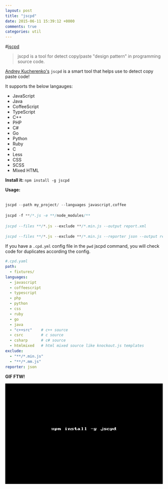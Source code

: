```yaml
---
layout: post
title: "jscpd"
date: 2015-06-11 15:39:12 +0000
comments: true
categories: util 
---
```


#[jscpd](http://npm.im/jscpd)
> jscpd is a tool for detect copy/paste "design pattern" in programming source code.

[Andrey Kucherenko's](http://kucherenko.org/) `jscpd` is a smart tool that helps use to detect copy paste code!

It supports the below langauges:

* JavaScript 
* Java         
* CoffeeScript 
* TypeScript
* C++          
* PHP
* C#           
* Go    
* Python       
* Ruby                  
* C            
* Less                 
* CSS          
* SCSS               
* Mixed HTML   
            
__Install it:__ `npm install -g jscpd`


__Usage:__

```js

jscpd --path my_project/ --languages javascript,coffee

jscpd -f **/*.js -e **/node_modules/**

jscpd --files **/*.js --exclude **/*.min.js --output report.xml

jscpd --files **/*.js --exclude **/*.min.js --reporter json --output report.json
```

If you have a `.cpd.yml` config file in the `pwd` jscpd command, you will check code for duplicates according the config.


```yml
#.cpd.yaml
path:
  - fixtures/
languages:
  - javascript
  - coffeescript
  - typescript
  - php
  - python
  - css
  - ruby
  - go
  - java
  - "c++src"    # c++ source
  - csrc        # c source
  - csharp      # c# source
  - htmlmixed   # html mixed source like knockout.js templates
exclude:
  - "**/*.min.js"
  - "**/*.mm.js"
reporter: json
```


__GIF FTW!__

![jscpd-demo](/images/jscpd/jscpd.gif)
